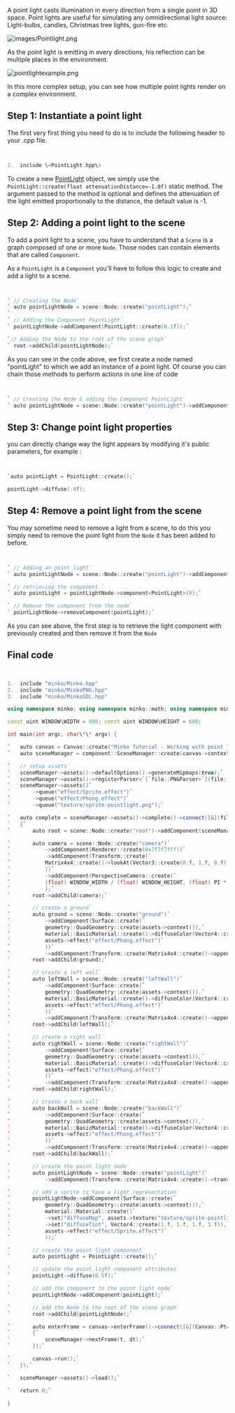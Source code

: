 A point light casts illumination in every direction from a single point in 3D space. Point lights are useful for simulating any omnidirectional light source: Light-bulbs, candles, Christmas tree lights, gun-fire etc.

![](images/Pointlight.png "images/Pointlight.png")

As the point light is emitting in every directions, his reflection can be multiple places in the environment.

![](pointlightexample.png "pointlightexample.png")

In this more complex setup, you can see how multiple point lights render on a complex environment.

Step 1: Instantiate a point light
---------------------------------

The first very first thing you need to do is to include the following header to your .cpp file.


```cpp


1.  include \<PointLight.hpp\>


```


To create a new [PointLight](http://doc.minko.io/reference/v3/classminko_1_1component_1_1_point_light.html) object, we simply use the `PointLight::create(float attenuationDistance=-1.0f)` static method. The argument passed to the method is optional and defines the attenuation of the light emitted proportionally to the distance, the default value is -1.

Step 2: Adding a point light to the scene
-----------------------------------------

To add a point light to a scene, you have to understand that a `Scene` is a graph composed of one or more `Node`. Those nodes can contain elements that are called `Component`.

As a `PointLight` is a `Component` you'll have to follow this logic to create and add a light to a scene.


```cpp


` // Creating the Node`
` auto pointLightNode = scene::Node::create("pointLight");`
`       `
` // Adding the Component PointLight`
` pointLightNode->addComponent(PointLight::create(0.1f));`

`// Adding the Node to the root of the scene graph`
` root->addChild(pointLightNode);`


```


As you can see in the code above, we first create a node named "pointLight" to which we add an instance of a point light. Of course you can chain those methods to perform actions in one line of code


```cpp


` // Creating the Node & adding the Component PointLight`
` auto pointLightNode = scene::Node::create("pointLight")->addComponent(PointLight::create(0.1f));`


```


Step 3: Change point light properties
-------------------------------------

you can directly change way the light appears by modifying it's public parameters, for example :


```cpp


`auto pointLight = PointLight::create();`

pointLight->diffuse(.4f); 
```


Step 4: Remove a point light from the scene
-------------------------------------------

You may sometime need to remove a light from a scene, to do this you simply need to remove the point light from the `Node` it has been added to before.


```cpp


` // Adding an point light`
` auto pointLightNode = scene::Node::create("pointLight")->addComponent(PointLight::create(0.1f));`

` // retrieving the component `
` auto pointLight = pointLightNode->component<PointLight>(0);`

` // Remove the component from the node`
` pointLightNode->removeComponent(pointLight);`


```


As you can see above, the first step is to retrieve the light component with previously created and then remove it from the `Node`

Final code
----------


```cpp


1.  include "minko/Minko.hpp"
2.  include "minko/MinkoPNG.hpp"
3.  include "minko/MinkoSDL.hpp"

using namespace minko; using namespace minko::math; using namespace minko::component;

const uint WINDOW\WIDTH = 800; const uint WINDOW\HEIGHT = 600;

int main(int argc, char\*\* argv) {

`   auto canvas = Canvas::create("Minko Tutorial - Working with point lights", WINDOW_WIDTH, WINDOW_HEIGHT);`
`   auto sceneManager = component::SceneManager::create(canvas->context());`

`   // setup assets`
`   sceneManager->assets()->defaultOptions()->generateMipmaps(true);`
`   sceneManager->assets()->registerParser<`[`file::PNGParser>`](file::PNGParser>)`("png");`
`   sceneManager->assets()`
`       ->queue("effect/Sprite.effect")`
`       ->queue("effect/Phong.effect")`
`       ->queue("texture/sprite-pointlight.png");`

`   auto complete = sceneManager->assets()->complete()->connect([&](file::AssetLibrary::Ptr assets)`
`   {`
`       auto root = scene::Node::create("root")->addComponent(sceneManager);`

`       auto camera = scene::Node::create("camera")`
`           ->addComponent(Renderer::create(0x7f7f7fff))`
`           ->addComponent(Transform::create(`
`           Matrix4x4::create()->lookAt(Vector3::create(0.f, 1.f, 0.f), Vector3::create(0.f, 1.f, -3.f))`
`           ))`
`           ->addComponent(PerspectiveCamera::create(`
`           (float) WINDOW_WIDTH / (float) WINDOW_HEIGHT, (float) PI * 0.25f, .1f, 1000.f)`
`           );`
`       root->addChild(camera);`

`       // create a ground`
`       auto ground = scene::Node::create("ground")`
`           ->addComponent(Surface::create(`
`           geometry::QuadGeometry::create(assets->context()),`
`           material::BasicMaterial::create()->diffuseColor(Vector4::create(0.5f, 0.5f, 0.5f, 1.f)),`
`           assets->effect("effect/Phong.effect")`
`           ))`
`           ->addComponent(Transform::create(Matrix4x4::create()->appendScale(4.f)->appendRotationX(-(PI /2))));`
`       root->addChild(ground);`

`       // create a left wall`
`       auto leftWall = scene::Node::create("leftWall")`
`           ->addComponent(Surface::create(`
`           geometry::QuadGeometry::create(assets->context()),`
`           material::BasicMaterial::create()->diffuseColor(Vector4::create(0.5f, 0.5f, 0.5f, 1.f)),`
`           assets->effect("effect/Phong.effect")`
`           ))`
`           ->addComponent(Transform::create(Matrix4x4::create()->appendScale(4.f)->appendRotationY(-(PI / 2))->appendTranslation(1.f, 1.f, 0.f)));`
`       root->addChild(leftWall);`

`       // create a right wall`
`       auto rightWall = scene::Node::create("rightWall")`
`           ->addComponent(Surface::create(`
`           geometry::QuadGeometry::create(assets->context()),`
`           material::BasicMaterial::create()->diffuseColor(Vector4::create(0.5f, 0.5f, 0.5f, 1.f)),`
`           assets->effect("effect/Phong.effect")`
`           ))`
`           ->addComponent(Transform::create(Matrix4x4::create()->appendScale(4.f)->appendRotationY((PI / 2))->appendTranslation(-1.f, 1.f, 0.f)));`
`       root->addChild(rightWall);`

`       // create a back wall`
`       auto backWall = scene::Node::create("backWall")`
`           ->addComponent(Surface::create(`
`           geometry::QuadGeometry::create(assets->context()),`
`           material::BasicMaterial::create()->diffuseColor(Vector4::create(0.5f, 0.5f, 0.5f, 1.f)),`
`           assets->effect("effect/Phong.effect")`
`           ))`
`           ->addComponent(Transform::create(Matrix4x4::create()->appendScale(4.f)->appendRotationX(PI)->appendTranslation(0.f, 1.f, 1.f)));`
`       root->addChild(backWall);`

`       // create the point light node`
`       auto pointLightNode = scene::Node::create("pointLight")`
`           ->addComponent(Transform::create(Matrix4x4::create()->translation(0, 1.f, 0)));`

`       // add a sprite to have a light representation`
`       pointLightNode->addComponent(Surface::create(`
`           geometry::QuadGeometry::create(assets->context()),`
`           material::Material::create()`
`           ->set("diffuseMap", assets->texture("texture/sprite-pointlight.png"))`
`           ->set("diffuseTint", Vector4::create(1.f, 1.f, 1.f, 1.f)),`
`           assets->effect("effect/Sprite.effect")`
`           ));`

`       // create the point light component`
`       auto pointLight = PointLight::create();`

`       // update the point light component attributes`
`       pointLight->diffuse(0.5f);`

`       // add the component to the point light node`
`       pointLightNode->addComponent(pointLight);`

`       // add the Node to the root of the scene graph`
`       root->addChild(pointLightNode);`

`       auto enterFrame = canvas->enterFrame()->connect([&](Canvas::Ptr canvas, float t, float dt)`
`       {`
`           sceneManager->nextFrame(t, dt);`
`       });`

`       canvas->run();`
`   });`

`   sceneManager->assets()->load();`

`   return 0;`

} 
```


